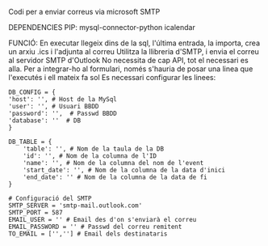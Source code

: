 Codi per a enviar correus via microsoft SMTP

DEPENDENCIES PIP:
    mysql-connector-python 
    icalendar

FUNCIÓ:
    En executar llegeix dins de la sql, l'última entrada, la importa, crea un arxiu .ics i l'adjunta al correu
    Utilitza la llibreria d'SMTP, i envia el correu al servidor SMTP d'Outlook
    No necessita de cap API, tot el necessari es alla.
    Per a integrar-ho al formulari, només s'hauria de posar una linea que l'executés i ell mateix fa sol
    Es necessari configurar les linees:

    DB_CONFIG = {
    'host': '', # Host de la MySql
    'user': '', # Usuari BBDD
    'password': '',  # Passwd BBDD
    'database': ''  # DB
    }
    
    DB_TABLE = {
        'table': '', # Nom de la taula de la DB
        'id': '', # Nom de la columna de l'ID
        'name': '', # Nom de la columna del nom de l'event
        'start_date': '', # Nom de la columna de la data d'inici
        'end_date': '' # Nom de la columna de la data de fi
    }
    
    # Configuració del SMTP
    SMTP_SERVER = 'smtp-mail.outlook.com'
    SMTP_PORT = 587
    EMAIL_USER = '' # Email des d'on s'enviarà el correu
    EMAIL_PASSWORD = '' # Passwd del correu remitent
    TO_EMAIL = ['',''] # Email dels destinataris
